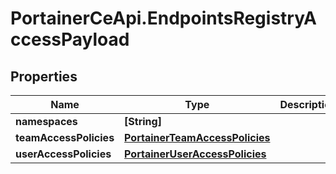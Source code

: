# PortainerCeApi.EndpointsRegistryAccessPayload

## Properties
Name | Type | Description | Notes
------------ | ------------- | ------------- | -------------
**namespaces** | **[String]** |  | [optional] 
**teamAccessPolicies** | [**PortainerTeamAccessPolicies**](PortainerTeamAccessPolicies.md) |  | [optional] 
**userAccessPolicies** | [**PortainerUserAccessPolicies**](PortainerUserAccessPolicies.md) |  | [optional] 


